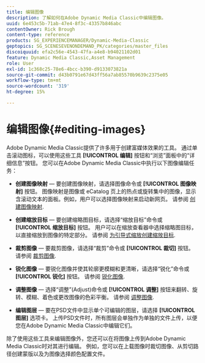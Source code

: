 ```yaml
---
title: 编辑图像
description: 了解如何在Adobe Dynamic Media Classic中编辑图像。
uuid: 6e453c5b-71ab-47e4-8f3c-43357b846abc
contentOwner: Rick Brough
content-type: reference
products: SG_EXPERIENCEMANAGER/Dynamic-Media-Classic
geptopics: SG_SCENESEVENONDEMAND_PK/categories/master_files
discoiquuid: efa2c56e-4543-47fa-a4e8-b94021102d01
feature: Dynamic Media Classic,Asset Management
role: User
exl-id: 1c368c25-78e6-4bcc-b390-d9133073821a
source-git-commit: d43b0791e67d43ff56a7ab85570b9639c2375e05
workflow-type: tm+mt
source-wordcount: '319'
ht-degree: 15%

---
```


# 编辑图像{#editing-images}

Adobe Dynamic Media Classic提供了许多用于创建富媒体效果的工具。 通过单击滚动图标，可以使用这些工具 **[!UICONTROL 编辑]** 按钮和“浏览”面板中的“详细信息”按钮。 您可以在Adobe Dynamic Media Classic中执行以下图像编辑任务：

* **创建图像映射**  — 要创建图像映射，请选择图像命令或 **[!UICONTROL 图像映射]** 按钮。 图像映射是图像或 eCatalog 页上的热点或旋转集中的图像，显示含滚动文本的面板。例如，用户可以选择图像映射来启动新网页。 请参阅 [创建图像映射](/help/creating-image-maps.md).

* **创建缩放目标**  — 要创建缩略图目标，请选择“缩放目标”命令或 **[!UICONTROL 缩放目标]** 按钮。 用户可以在缩放查看器中选择缩略图目标，以直接缩放到图像的特定部分。 请参阅 [为引导式缩放创建缩放目标](/help/creating-zoom-targets-guided-zoom.md).

* **裁剪图像**  — 要裁剪图像，请选择“裁剪”命令或 **[!UICONTROL 裁切]** 按钮。 请参阅 [裁剪图像](/help/cropping-image.md).

* **锐化图像**  — 要锐化图像并使其轮廓更模糊和更清晰，请选择“锐化”命令或 **[!UICONTROL 锐化]** 按钮。 请参阅 [锐化图像](/help/sharpening-image.md).

* **调整图像**  — 选择“调整”(Adjust)命令或 **[!UICONTROL 调整]** 按钮来翻转、旋转、模糊、着色或更改图像的色彩平衡。 请参阅 [调整图像](/help/adjusting-image.md).

* **编辑图层**  — 要在PSD文件中显示单个可编辑的图层，请选择 **[!UICONTROL 图层]** 选项卡。 上传PSD文件时，所有图层会单独作为单独的文件上传，以便您在Adobe Dynamic Media Classic中编辑它们。

除了使用这些工具来编辑图像外，您还可以在将图像上传到Adobe Dynamic Media Classic时对其进行编辑。 例如，您可以在上载图像时裁切图像、从剪切路径创建蒙版以及为图像选择颜色配置文件。
